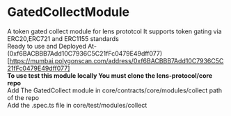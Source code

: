 # GatedCollectModule
A token gated collect module for lens prototcol
It supports token gating via ERC20,ERC721 and ERC1155 standards<br/>
Ready to use and Deployed At-(0xf6BACBBB7Add10C7936C5C21fFc0479E49dff077)[https://mumbai.polygonscan.com/address/0xf6BACBBB7Add10C7936C5C21fFc0479E49dff077]<br/>
**To use test this module locally You must clone the lens-protocol/core repo**<br/>
Add The GatedCollect module in core/contracts/core/modules/collect path of the repo <br/>
Add the .spec.ts file in core/test/modules/collect<br/>
